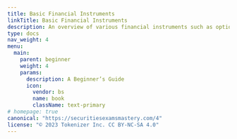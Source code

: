 ```yaml
---
title: Basic Financial Instruments
linkTitle: Basic Financial Instruments
description: An overview of various financial instruments such as options, futures, and derivatives. This book breaks down complex products into easy-to-understand concepts for new investors.
type: docs
nav_weight: 4
menu:
  main:
    parent: beginner
    weight: 4
    params:
      description: A Beginner’s Guide
      icon:
        vendor: bs
        name: book
        className: text-primary
# homepage: true
canonical: "https://securitiesexamsmastery.com/4"
license: "© 2023 Tokenizer Inc. CC BY-NC-SA 4.0"
---
```


